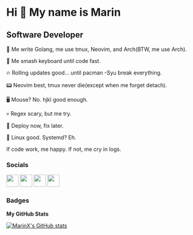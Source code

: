 Hi 👋 My name is Marin
======================

Software Developer
------------------

🧠 Me write Golang, me use tmux, Neovim, and Arch(BTW, me use Arch). 

🔨 Me smash keyboard until code fast. 

🔥 Rolling updates good… until pacman -Syu break everything. 

📟 Neovim best, tmux never die(except when me forget detach). 

🖥 Mouse? No. hjkl good enough. 

💀 Regex scary, but me try. 

🚀 Deploy now, fix later. 

🐧 Linux good. Systemd? Eh. 


If code work, me happy. If not, me cry in logs.


### Socials

<p align="left"> <a href="https://discord.com/users/422106132379729921" target="_blank" rel="noreferrer"><img src="https://raw.githubusercontent.com/danielcranney/readme-generator/main/public/icons/socials/discord.svg" width="32" height="32" /></a> <a href="https://www.github.com/MarinX" target="_blank" rel="noreferrer"><img src="https://raw.githubusercontent.com/danielcranney/readme-generator/main/public/icons/socials/github-dark.svg" width="32" height="32" /></a> <a href="https://www.linkedin.com/in/marinbasic1" target="_blank" rel="noreferrer"><img src="https://raw.githubusercontent.com/danielcranney/readme-generator/main/public/icons/socials/linkedin.svg" width="32" height="32" /></a> <a href="https://www.twitter.com/marin02basic" target="_blank" rel="noreferrer"><img src="https://raw.githubusercontent.com/danielcranney/readme-generator/main/public/icons/socials/twitter.svg" width="32" height="32" /></a></p>

### Badges

<b>My GitHub Stats</b>

<a href="http://www.github.com/MarinX"><img src="https://github-readme-stats.vercel.app/api?username=MarinX&show_icons=true&hide=&count_private=true&title_color=facc15&text_color=ffffff&icon_color=facc15&bg_color=1c1917&hide_border=true&show_icons=true" alt="MarinX's GitHub stats" /></a>

